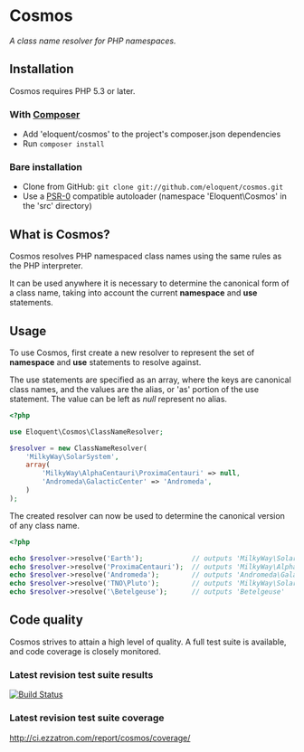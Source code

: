 # Cosmos

*A class name resolver for PHP namespaces.*

## Installation

Cosmos requires PHP 5.3 or later.

### With [Composer](http://getcomposer.org/)

* Add 'eloquent/cosmos' to the project's composer.json dependencies
* Run `composer install`

### Bare installation

* Clone from GitHub: `git clone git://github.com/eloquent/cosmos.git`
* Use a [PSR-0](https://github.com/php-fig/fig-standards/blob/master/accepted/PSR-0.md)
  compatible autoloader (namespace 'Eloquent\Cosmos' in the 'src' directory)

## What is Cosmos?

Cosmos resolves PHP namespaced class names using the same rules as the PHP
interpreter.

It can be used anywhere it is necessary to determine the canonical form of a
class name, taking into account the current **namespace** and **use**
statements.

## Usage

To use Cosmos, first create a new resolver to represent the set of **namespace**
and **use** statements to resolve against.

The use statements are specified as an array, where the keys are canonical class
names, and the values are the alias, or 'as' portion of the use statement. The
value can be left as *null* represent no alias.

```php
<?php

use Eloquent\Cosmos\ClassNameResolver;

$resolver = new ClassNameResolver(
    'MilkyWay\SolarSystem',
    array(
        'MilkyWay\AlphaCentauri\ProximaCentauri' => null,
        'Andromeda\GalacticCenter' => 'Andromeda',
    )
);
```

The created resolver can now be used to determine the canonical version of any
class name.

```php
<?php

echo $resolver->resolve('Earth');            // outputs 'MilkyWay\SolarSystem\Earth'
echo $resolver->resolve('ProximaCentauri');  // outputs 'MilkyWay\AlphaCentauri\ProximaCentauri'
echo $resolver->resolve('Andromeda');        // outputs 'Andromeda\GalacticCenter'
echo $resolver->resolve('TNO\Pluto');        // outputs 'MilkyWay\SolarSystem\TNO\Pluto'
echo $resolver->resolve('\Betelgeuse');      // outputs 'Betelgeuse'
```

## Code quality

Cosmos strives to attain a high level of quality. A full test suite is
available, and code coverage is closely monitored.

### Latest revision test suite results
[![Build Status](https://secure.travis-ci.org/eloquent/cosmos.png)](http://travis-ci.org/eloquent/cosmos)

### Latest revision test suite coverage
<http://ci.ezzatron.com/report/cosmos/coverage/>
